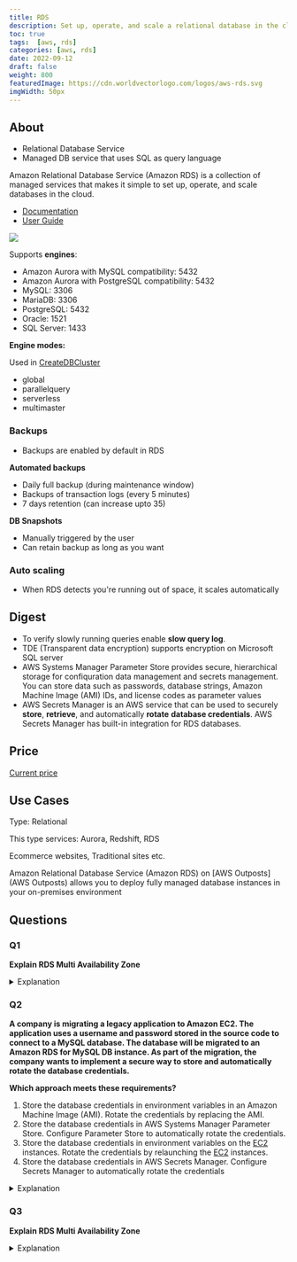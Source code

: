 ```yaml
---
title: RDS
description: Set up, operate, and scale a relational database in the cloud with just a few clicks.
toc: true
tags:  [aws, rds]
categories: [aws, rds]
date: 2022-09-12
draft: false
weight: 800
featuredImage: https://cdn.worldvectorlogo.com/logos/aws-rds.svg
imgWidth: 50px
---
```


## About

- Relational Database Service
- Managed DB service that uses SQL as query language

Amazon Relational Database Service (Amazon RDS) is a collection of managed services that makes it simple to set up, operate, and scale databases in the cloud.

- [Documentation](https://aws.amazon.com/rds/)
- [User Guide](https://docs.aws.amazon.com/rds/?id=docs_gateway)

![](https://d1.awsstatic.com/video-thumbs/RDS/product-page-diagram_Amazon-RDS-Regular-Deployment_HIW-V2.96bc5b3027474538840af756a5f2c636093f311f.png)

Supports **engines**:

- Amazon Aurora with MySQL compatibility: 5432
- Amazon Aurora with PostgreSQL compatibility: 5432
- MySQL: 3306
- MariaDB: 3306
- PostgreSQL: 5432
- Oracle: 1521
- SQL Server: 1433

**Engine modes:**

Used in [CreateDBCluster](https://docs.aws.amazon.com/AmazonRDS/latest/APIReference/API_CreateDBCluster.html)

- global
- parallelquery
- serverless
- multimaster

### Backups

- Backups are enabled by default in RDS

**Automated backups**

- Daily full backup (during maintenance window)
- Backups of transaction logs (every 5 minutes)
- 7 days retention (can increase upto 35)

**DB Snapshots**  

- Manually triggered by the user
- Can retain backup as long as you want

### Auto scaling

- When RDS detects you're running out of space, it scales automatically

## Digest

- To verify slowly running queries enable **slow query log**.
- TDE (Transparent data encryption) supports encryption on Microsoft SQL server
- AWS Systems Manager Parameter Store provides secure, hierarchical storage for confiquration data management and secrets management. You can store data such as passwords, database strings, Amazon Machine Image (AMI) IDs, and license codes as
parameter values
- AWS Secrets Manager is an AWS service that can be used to securely **store**, **retrieve**, and automatically **rotate** **database credentials**. AWS Secrets Manager has built-in integration for RDS databases.

## Price

[Current price](https://aws.amazon.com/rds/pricing/)

## Use Cases

Type: Relational

This type services: Aurora, Redshift, RDS

Ecommerce websites, Traditional sites etc.

Amazon Relational Database Service (Amazon RDS) on [AWS Outposts](AWS Outposts) allows you to deploy fully managed database instances in your on-premises environment

## Questions

### Q1

**Explain RDS Multi Availability Zone**

<details>
<summary>Explanation</summary>
<div>

- RDS multi AZ used mainly for disaster recovery purposes
- There is an RDS master instance and in another AZ an RDS standby instance
- The data is synced synchronously between them
- The user, application is accessing one DNS name and where there is a failure with the master instance, the DNS name moves to the standby instance, so the failover done automatically

</div>
</details>

### Q2

**A company is migrating a legacy application to Amazon EC2. The application uses a username and password stored in the source code to connect to a MySQL database. The database will be migrated to an Amazon RDS for MySQL DB instance. As part of the migration, the company wants to implement a secure way to store and automatically rotate the database credentials.**

**Which approach meets these requirements?**

1. Store the database credentials in environment variables in an Amazon Machine Image (AMI). Rotate the credentials by replacing the AMI.
2. Store the database credentials in AWS Systems Manager Parameter Store. Configure Parameter Store to automatically rotate the credentials.
3. Store the database credentials in environment variables on the [EC2](../ec2) instances. Rotate the credentials by relaunching the [EC2](../ec2) instances.
4. Store the database credentials in AWS Secrets Manager. Configure Secrets Manager to automatically rotate the credentials

<details>
<summary>Explanation</summary>
<div>

[AWS Secrets Manager](https://aws.amazon.com/secrets-manager/)

Secrets Manager offers [secret rotation](https://aws.amazon.com/blogs/security/rotate-amazon-rds-database-credentials-automatically-with-aws-secrets-manager/)

<mark style="color:white">4</mark> 

</div>
</details>

### Q3

**Explain RDS Multi Availability Zone**

<details>
<summary>Explanation</summary>
<div>

- RDS multi AZ used mainly for disaster recovery purposes
- There is an RDS master instance and in another AZ an RDS standby instance
- The data is synced synchronously between them
- The user, application is accessing one DNS name and where there is a failure with the master instance, the DNS name moves to the standby instance, so the failover done automatically

</div>
</details>

